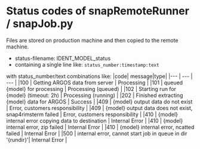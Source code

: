 # Status codes of snapRemoteRunner / snapJob.py

Files are stored on production machine and then copied to the remote machine.

- status-filename: IDENT_MODEL_status
- containing a single line like:
  ```status_number:timestamp:text```

with status_number/text combinations like:
|code| message|type|
|--- | --- | --- |
|100 | Getting ARGOS data from server | Processing |
|101 | queued {model} for processing | Processing  (queued) |
|102 | Starting run for {model} (timeout: 2h) | Processing (running) |
|202 | Finished extracting {model} data for ARGOS | Success |
|409 | {model} output data do not exist | Error, customers responsibility |
|409 | {model} output data does not exist, snap4rimsterm failed |  Error, customers responsibility |
|410 | {model} internal error copying data to destination | Internal Error |
|410 | {model} internal error, zip failed | Internal Error |
|410 | {model} internal error, ncatted failed | Internal Error |
|500 | internal error, cannot start job in queue in dir '{rundir}'| Internal Error |

